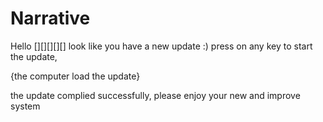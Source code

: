 # Narrative

Hello [][][][][] look like you have a new update :)
press on any key to start the update,

{the computer load the update}

the update complied successfully, please enjoy your new and improve system
